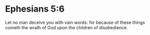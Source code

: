 # Ephesians 5:6

Let no man deceive you with vain words: for because of these things cometh the wrath of God upon the children of disobedience.